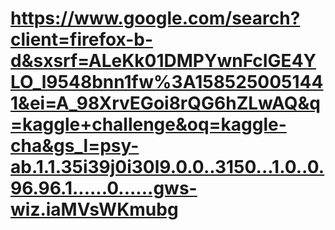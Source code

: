 # https://www.google.com/search?client=firefox-b-d&sxsrf=ALeKk01DMPYwnFcIGE4YLO_l9548bnn1fw%3A1585250051441&ei=A_98XrvEGoi8rQG6hZLwAQ&q=kaggle+challenge&oq=kaggle-cha&gs_l=psy-ab.1.1.35i39j0i30l9.0.0..3150...1.0..0.96.96.1......0......gws-wiz.iaMVsWKmubg
